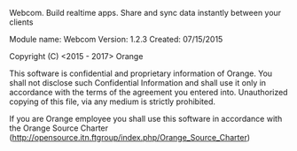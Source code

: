 Webcom. Build realtime apps. Share and sync data instantly between your clients

Module name: Webcom
Version:     1.2.3
Created:     07/15/2015

Copyright (C) <2015 - 2017> Orange

This software is confidential and proprietary information of Orange.
You shall not disclose such Confidential Information and shall use it only in
accordance with the terms of the agreement you entered into.
Unauthorized copying of this file, via any medium is strictly prohibited.

If you are Orange employee you shall use this software in accordance with
the Orange Source Charter (http://opensource.itn.ftgroup/index.php/Orange_Source_Charter)
